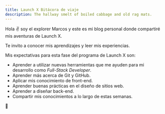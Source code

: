 ```yaml
---
title: Launch X Bitácora de viaje
description: The hallway smelt of boiled cabbage and old rag mats.
---
```


Hola ✌️  soy el explorer Marcos y este es mi blog personal donde compartiré mis aventuras de Launch X.

Te invito a conocer mis aprendizajes y leer mis experiencias.

Mis expectativas para esta fase del programa de Launch X son:

- Aprender a utilizar nuevas herramientas que me ayuden para mi desarrollo como _Full-Stack Developer_.
- Aprender más acerca de Git y GitHub.
- Aplicar mis conocimiento de front-end.
- Aprender buenas prácticas en el diseño de sitios web.
- Aprender a diseñar back-end.
- Compartir mis conocimientos a lo largo de estas semanas.

🚀
